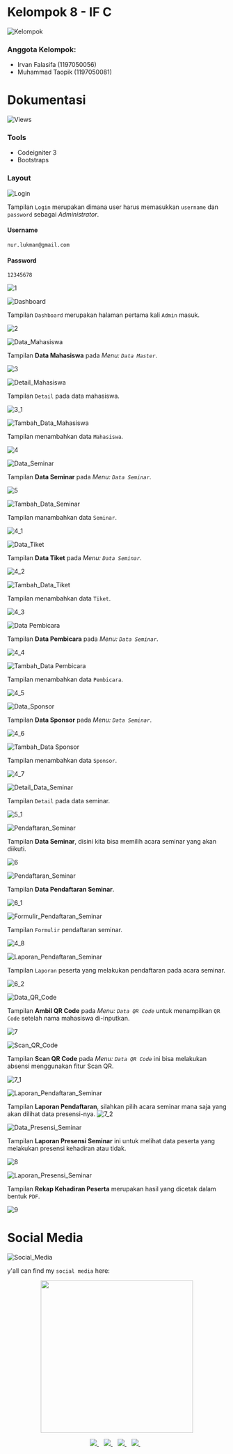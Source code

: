 # Kelompok 8 - IF C
![Kelompok](https://img.shields.io/badge/WebinarApp-Kelompok%208%20-%20IF%20C-blue)
<h3> Anggota Kelompok: </h3>

- Irvan Falasifa		(1197050056)
- Muhammad Taopik (1197050081)

# Dokumentasi
![Views](https://img.shields.io/badge/WebinarApp-Dokumentasi-blue)

### Tools

- Codeigniter 3
- Bootstraps

### Layout

![Login](https://img.shields.io/badge/WebinarApp-Tampilan%20Login-orange)

Tampilan `Login` merupakan dimana user harus memasukkan `username` dan `password` sebagai *Administrator*.

#### Username

```
nur.lukman@gmail.com
```

#### Password

```
12345678
```

![1](/doc/1.png)

![Dashboard](https://img.shields.io/badge/WebinarApp-Tampilan%20Dashboard-orange)

Tampilan `Dashboard` merupakan halaman pertama kali `Admin` masuk.

![2](/doc/2.png)

![Data_Mahasiswa](https://img.shields.io/badge/WebinarApp-Tampilan%20Data%20Master-orange)

Tampilan **Data Mahasiswa** pada *Menu: `Data Master`*.

![3](/doc/3.png)

![Detail_Mahasiswa](https://img.shields.io/badge/WebinarApp-Detail%20Data%20Mahasiswa-orange)

Tampilan `Detail` pada data mahasiswa.

![3_1](/doc/3_1.png)

![Tambah_Data_Mahasiswa](https://img.shields.io/badge/WebinarApp-Tambah%20Data%20Mahasiswa-orange)

Tampilan menambahkan data `Mahasiswa`.

![4](/doc/4.png)

![Data_Seminar](https://img.shields.io/badge/WebinarApp-Data%20Seminar-orange)

Tampilan **Data Seminar** pada *Menu: `Data Seminar`*.

![5](/doc/5.png)

![Tambah_Data_Seminar](https://img.shields.io/badge/WebinarApp-Tambah%20Data%20Seminar-orange)

Tampilan manambahkan data `Seminar`.

![4_1](/doc/4_1.png)

![Data_Tiket](https://img.shields.io/badge/WebinarApp-Data%20Tiket-orange)

Tampilan **Data Tiket** pada *Menu: `Data Seminar`*.

![4_2](/doc/4_2.png)

![Tambah_Data_Tiket](https://img.shields.io/badge/WebinarApp-Tambah%20Data%20Tiket-orange)

Tampilan menambahkan data `Tiket`.

![4_3](/doc/4_3.png)

![Data Pembicara](https://img.shields.io/badge/WebinarApp-Data%20Pembicara-orange)

Tampilan **Data Pembicara** pada *Menu: `Data Seminar`*.

![4_4](/doc/4_4.png)

![Tambah_Data Pembicara](https://img.shields.io/badge/WebinarApp-Tambah%20Data%20Pembicara-orange)

Tampilan menambahkan data `Pembicara`.

![4_5](/doc/4_5.png)

![Data_Sponsor](https://img.shields.io/badge/WebinarApp-Data%20Sponsor-orange)

Tampilan **Data Sponsor** pada *Menu: `Data Seminar`*.

![4_6](/doc/4_6.png)

![Tambah_Data Sponsor](https://img.shields.io/badge/WebinarApp-Tambah%20Data%20Sponsor-orange)

Tampilan menambahkan data `Sponsor`.

![4_7](/doc/4_7.png)

![Detail_Data_Seminar](https://img.shields.io/badge/WebinarApp-Detail%20Data%20Seminar-orange)

Tampilan `Detail` pada data seminar.

![5_1](/doc/5_1.png)

![Pendaftaran_Seminar](https://img.shields.io/badge/WebinarApp-Data%20Pendaftaran%20Seminar-orange)

Tampilan **Data Seminar**, disini kita bisa memilih acara seminar yang akan diikuti.

![6](/doc/6.png)

![Pendaftaran_Seminar](https://img.shields.io/badge/WebinarApp-Data%20Pendaftaran%20Seminar-orange)

Tampilan **Data Pendaftaran Seminar**.

![6_1](/doc/6_1.png)

![Formulir_Pendaftaran_Seminar](https://img.shields.io/badge/WebinarApp-Formulir%20Pendaftaran%20Seminar-orange)

Tampilan `Formulir` pendaftaran seminar.

![4_8](/doc/4_8.png)

![Laporan_Pendaftaran_Seminar](https://img.shields.io/badge/WebinarApp-Laporan%20Pendaftaran%20Seminar-orange)

Tampilan `Laporan` peserta yang melakukan pendaftaran pada acara seminar.

![6_2](/doc/6_2.png)

![Data_QR_Code](https://img.shields.io/badge/WebinarApp-Data%20QR%20Code-orange)

Tampilan **Ambil QR Code** pada *Menu: `Data QR Code`* untuk menampilkan `QR Code` setelah nama mahasiswa di-inputkan.

![7](/doc/7.png)

![Scan_QR_Code](https://img.shields.io/badge/WebinarApp-Scan%20QR%20Code-orange)

Tampilan **Scan QR Code** pada *Menu: `Data QR Code`* ini bisa melakukan absensi menggunakan fitur Scan QR.

![7_1](/doc/7_1.png)

![Laporan_Pendaftaran_Seminar](https://img.shields.io/badge/WebinarApp-Laporan%20Presensi%20Seminar-orange)

Tampilan **Laporan Pendaftaran**, silahkan pilih acara seminar mana saja yang akan dilihat data presensi-nya.
![7_2](/doc/7_2.png)

![Data_Presensi_Seminar](https://img.shields.io/badge/WebinarApp-Data%20Presensi%20Seminar-orange)

Tampilan **Laporan Presensi Seminar** ini untuk melihat data peserta yang melakukan presensi kehadiran atau tidak.

![8](/doc/8.png)

![Laporan_Presensi_Seminar](https://img.shields.io/badge/WebinarApp-Laporan%20Presensi%20Seminar-orange)

Tampilan **Rekap Kehadiran Peserta** merupakan hasil yang dicetak dalam bentuk `PDF`.

![9](/doc/9.png)

# Social Media
![Social_Media](https://img.shields.io/badge/Social-Media-blue)

y'all can find my `social media` here:

<p align='center'>
 <a href="#">
  <img src="https://github-readme-stats.vercel.app/api?username=Mr94t3z&show_icons=true&count_private=true&theme=dark" width="350">
 </a>
</p>

<p align='center'>
 
 <a href="https://www.facebook.com/mr.94t3z">
  <img src="https://img.shields.io/badge/Facebook-%231877F2.svg?style=for-the-badge&logo=Facebook&logoColor=white" />        
 </a>&nbsp;&nbsp;
 
 <a href="https://www.instagram.com/m.taopik_/">
  <img src="https://img.shields.io/badge/instagram-E4405F?style=for-the-badge&logo=instagram&logoColor=white" /> 
 </a>&nbsp;&nbsp;
 
 <a href="https://www.linkedin.com/in/muhamad-taopik-8b0746174">
  <img src="https://img.shields.io/badge/linkedin-%230077B5.svg?&style=for-the-badge&logo=linkedin&logoColor=white" />
 </a>&nbsp;&nbsp;
 
 <a href="https://twitter.com/mr94t3z">
  <img src="https://img.shields.io/twitter/follow/mr94t3z?color=1DA1F2&logo=twitter&style=for-the-badge" />
 </a>&nbsp;&nbsp;
  
</p>
